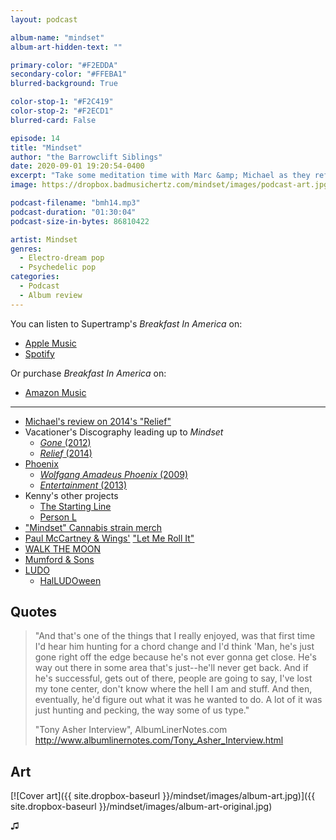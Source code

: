 ```yaml
---
layout: podcast

album-name: "mindset"
album-art-hidden-text: ""

primary-color: "#F2EDDA"
secondary-color: "#FFEBA1"
blurred-background: True

color-stop-1: "#F2C419"
color-stop-2: "#F2ECD1"
blurred-card: False

episode: 14
title: "Mindset"
author: "the Barrowclift Siblings"
date: 2020-09-01 19:20:54-0400
excerpt: "Take some meditation time with Marc &amp; Michael as they reflect on Vacationer's \"Mindset\"."
image: https://dropbox.badmusichertz.com/mindset/images/podcast-art.jpg

podcast-filename: "bmh14.mp3"
podcast-duration: "01:30:04"
podcast-size-in-bytes: 86810422

artist: Mindset
genres:
  - Electro-dream pop
  - Psychedelic pop
categories:
  - Podcast
  - Album review
---
```


You can listen to Supertramp's *Breakfast In America* on:

* [Apple Music](https://music.apple.com/us/album/mindset/1480568183)
* [Spotify](https://open.spotify.com/album/3uZNo4sodT5TzfIaPkF3Iu)

Or purchase *Breakfast In America* on:

* [Amazon Music](https://www.amazon.com/Mindset-Vacationer/dp/B07Y3WLW78/ref=sr_1_10?dchild=1&keywords=vacationer+music&qid=1595985146&sr=8-10)

-----

* [Michael's review on 2014's "Relief"](https://badmusichertz.com/post/relief)
* Vacationer's Discography leading up to *Mindset*
  * [*Gone* (2012)](https://music.apple.com/us/album/gone/1443883368)
  * [*Relief* (2014)](https://music.apple.com/us/album/relief/1443901446)
* [Phoenix](https://music.apple.com/us/artist/phoenix/5500360)
  * [*Wolfgang Amadeus Phoenix* (2009)](https://music.apple.com/us/album/wolfgang-amadeus-phoenix/1450828963)
  * [*Entertainment* (2013)](https://music.apple.com/us/album/bankrupt-deluxe-edition/1451345965)
* Kenny's other projects
  * [The Starting Line](https://music.apple.com/us/artist/the-starting-line/14788139)
  * [Person L](https://music.apple.com/us/artist/person-l/276969135)
* ["Mindset" Cannabis strain merch](https://www.floatedmag.com/single-post/2018/12/25/Cherry-Kola-Farms-X-Vacationer-Mindset-Cannabis-Strain)
* [Paul McCartney & Wings'](https://music.apple.com/us/artist/paul-mccartney-wings/254653827) ["Let Me Roll It"](https://music.apple.com/us/album/let-me-roll-it/1443413822?i=1443413968)
* [WALK THE MOON](https://music.apple.com/us/artist/walk-the-moon/451783136)
* [Mumford & Sons](https://music.apple.com/us/artist/mumford-sons/307699986)
* [LUDO](https://music.apple.com/us/artist/ludo/5165285)
  * [HalLUDOween](https://en.wikipedia.org/wiki/Ludo_(band)#HalLUDOween)

## Quotes

> "And that's one of the things that I really enjoyed, was that first time I'd hear him hunting for a chord change and I'd think 'Man, he's just gone right off the edge because he's not ever gonna get close. He's way out there in some area that's just--he'll never get back. And if he's successful, gets out of there, people are going to say, I've lost my tone center, don't know where the hell I am and stuff. And then, eventually, he'd figure out what it was he wanted to do. A lot of it was just hunting and pecking, the way some of us type."
>
> "Tony Asher Interview", AlbumLinerNotes.com http://www.albumlinernotes.com/Tony_Asher_Interview.html

## Art

[![Cover art]({{ site.dropbox-baseurl }}/mindset/images/album-art.jpg)]({{ site.dropbox-baseurl }}/mindset/images/album-art-original.jpg)

♫︎